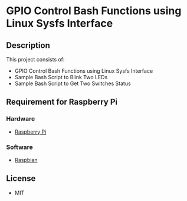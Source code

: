 GPIO Control Bash Functions using Linux Sysfs Interface
========

## Description
This project consists of:
* GPIO Control Bash Functions using Linux Sysfs Interface
* Sample Bash Script to Blink Two LEDs
* Sample Bash Script to Get Two Switches Status

## Requirement for Raspberry Pi
### Hardware
* [Raspberry Pi](https://www.raspberrypi.org/products/raspberry-pi-3-model-b/)

### Software
* [Raspbian](https://www.raspberrypi.org/downloads/raspbian/)

## License
* MIT

